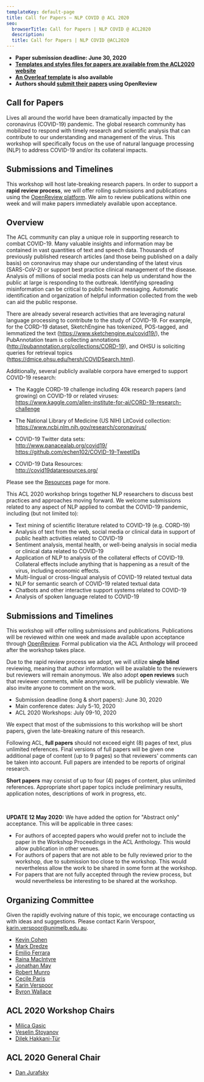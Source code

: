 ```yaml
---
templateKey: default-page
title: Call for Papers – NLP COVID @ ACL 2020
seo:
  browserTitle: Call for Papers | NLP COVID @ ACL2020
  description: 
  title: Call for Papers | NLP COVID @ACL2020
---
```



* **Paper submission deadline: June 30, 2020**
* **[Templates and styles files for papers are available from the ACL2020 website](http://acl2020.org/downloads/acl2020-templates.zip)**
* **[An Overleaf template](https://www.overleaf.com/latex/templates/acl-2020-proceedings-template/zsrkcwjptpcd) is also available**
* **Authors should [submit their papers](https://openreview.net/group?id=aclweb.org/ACL/2020/Workshop/NLP-COVID) using OpenReview**


## Call for Papers
Lives all around the world have been dramatically impacted by the coronavirus (COVID-19) pandemic. The global research community has mobilized to respond with timely research and scientific analysis that can contribute to our understanding and management of the virus. This workshop will specifically focus on the use of natural language processing (NLP) to address COVID-19 and/or its collateral impacts.

## Submissions and Timelines
This workshop will host late-breaking research papers. In order to support a **rapid review process**, we will
offer rolling submissions and publications using the [OpenReview platform]((https://openreview.net/group?id=aclweb.org/ACL/2020/Workshop/NLP-COVID)). We aim to review publications within one week and will make papers immediately available upon acceptance.

## Overview
The ACL community can play a unique role in supporting research to combat COVID-19. Many valuable insights and information may be contained in vast quantities of text and speech data. Thousands of previously published research articles (and those being published on a daily basis) on coronavirus may shape our understanding of the latest virus (SARS-CoV-2) or support best practice clinical management of the disease. Analysis of millions of social media posts can help us understand how the public at large is responding to the outbreak. Identifying spreading misinformation can be critical to public health messaging. Automatic identification and organization of helpful information collected from the web can aid the public response.

There are already several research activities that are leveraging natural language processing to contribute to the study of COVID-19. For example, for the CORD-19 dataset, SketchEngine has tokenized, POS-tagged, and lemmatized the text (https://www.sketchengine.eu/covid19/), the PubAnnotation team is collecting annotations (http://pubannotation.org/collections/CORD-19), and OHSU is soliciting queries for retrieval topics (https://dmice.ohsu.edu/hersh/COVIDSearch.html).

Additionally, several publicly available corpora have emerged to support COVID-19 research:

- The Kaggle CORD-19 challenge including 40k research papers (and growing) on COVID-19 or related viruses:    
https://www.kaggle.com/allen-institute-for-ai/CORD-19-research-challenge 

- The National Library of Medicine (US NIH) LitCovid collection:    
https://www.ncbi.nlm.nih.gov/research/coronavirus/  

- COVID-19 Twitter data sets:    
http://www.panacealab.org/covid19/    
https://github.com/echen102/COVID-19-TweetIDs   

- COVID-19 Data Resources:    
http://covid19dataresources.org/

Please see the [Resources](/resources) page for more.

This ACL 2020 workshop brings together NLP researchers to discuss best practices and approaches moving forward. We welcome submissions related to any aspect of NLP applied to combat the COVID-19 pandemic, including (but not limited to):

- Text mining of scientific literature related to COVID-19 (e.g. CORD-19)
- Analysis of text from the web, social media or clinical data in support of public health activities related to COVID-19
- Sentiment analysis, mental health, or well-being analysis in social media or clinical data related to COVID-19
- Application of NLP to analysis of the collateral effects of COVID-19. Collateral effects include anything that is happening as a result of the virus, including economic effects.
- Multi-lingual or cross-lingual analysis of COVID-19 related textual data
- NLP for semantic search of COVID-19 related textual data
- Chatbots and other interactive support systems related to COVID-19
- Analysis of spoken language related to COVID-19


## Submissions and Timelines

This workshop will offer rolling submissions and publications. Publications will be reviewed within one week and made available upon acceptance through [OpenReview](https://openreview.net/group?id=aclweb.org/ACL/2020/Workshop/NLP-COVID).  Formal publication via the ACL Anthology will proceed after the workshop takes place.

Due to the rapid review process we adopt, we will utilize **single blind** reviewing, meaning that author information will be available to the reviewers but reviewers will remain anonymous. We also adopt **open reviews** such that reviewer comments, while anonymous, will be publicly viewable. We also invite anyone to comment on the work.

- Submission deadline (long & short papers): June 30, 2020
- Main conference dates: July 5-10, 2020
- ACL 2020 Workshops: July 09-10, 2020

We expect that most of the submissions to this workshop will be short papers, given the late-breaking nature of this research. 

Following ACL, **full papers** should not exceed eight (8) pages of text, plus unlimited references. Final versions of full papers will be given one additional page of content (up to 9 pages) so that reviewers' comments can be taken into account. Full papers are intended to be reports of original research. 

**Short papers** may consist of up to four (4) pages of content, plus unlimited references. Appropriate short paper topics include preliminary results, application notes, descriptions of work in progress, etc.


&nbsp;

**UPDATE 12 May 2020:** We have added the option for "Abstract only" acceptance. This will be applicable in three cases:
- For authors of accepted papers who would prefer not to include the paper in the Workshop Proceedings in the ACL Anthology. This would allow publication in other venues.
- For authors of papers that are not able to be fully reviewed prior to the workshop, due to submission too close to the workshop. This would nevertheless allow the work to be shared in some form at the workshop.
- For papers that are not fully accepted through the review process, but would nevertheless be interesting to be shared at the workshop.

## Organizing Committee
Given the rapidly evolving nature of this topic, we encourage contacting us with ideas and suggestions. Please contact Karin Verspoor, [karin.verspoor@unimelb.edu.au](karin.verspoor@unimelb.edu.au). 

- [Kevin Cohen](mailto:kevin.cohen@cuanschutz.edu)
- [Mark Dredze](http://www.dredze.com)
- [Emilio Ferrara](http://emilio.ferrara.name/)
- [Raina MacIntyre](r.macintyre@unsw.edu.au)
- [Jonathan May](jonmay@isi.edu)
- [Robert Munro](robert.munro@gmail.com)
- [Cecile Paris](cecile.paris@data61.csiro.au)
- [Karin Verspoor](karin.verspoor@unimelb.edu.au)
- [Byron Wallace](byron@ccs.neu.edu)

## ACL 2020 Workshop Chairs
- [Milica Gasic](gasic@uni-duesseldorf.de)
- [Veselin Stoyanov](vesko.st@gmail.com)
- [Dilek Hakkani-Tür](dilek@ieee.org)

## ACL 2020 General Chair
- [Dan Jurafsky](jurafsky@stanford.edu)

